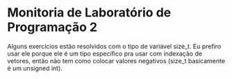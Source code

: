 # Monitoria de Laboratório de Programação 2

Alguns exercícios estão resolvidos com o tipo de variável size_t. Eu prefiro usar ele porque ele é um tipo específico pra usar com indexação de vetores, então não tem como colocar valores negativos (size_t basicamente é um unsigned int). 

